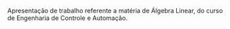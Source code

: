 Apresentação de trabalho referente a matéria de Álgebra Linear, do curso de Engenharia de Controle e Automação.
